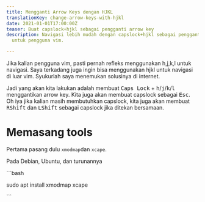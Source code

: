 ```yaml
---
title: Mengganti Arrow Keys dengan HJKL
translationKey: change-arrow-keys-with-hjkl
date: 2021-01-01T17:00:00Z
teaser: Buat capslock+hjkl sebagai pengganti arrow key
description: Navigasi lebih mudah dengan capslock+hjkl sebagai pengganti arrow key
  untuk pengguna vim.

---
```

Jika kalian pengguna vim, pasti pernah refleks menggunakan h,j,k,l untuk navigasi. Saya terkadang juga ingin bisa menggunakan hjkl untuk navigasi di luar vim. Syukurlah saya menemukan solusinya di internet.

Jadi yang akan kita lakukan adalah membuat <kbd>Caps Lock</kbd> + <kbd>h</kbd>/<kbd>j</kbd>/<kbd>k</kbd>/<kbd>l</kbd> menggantikan arrow key. Kita juga akan membuat capslock sebagai <kbd>Esc</kbd>. Oh iya jika kalian masih membutuhkan capslock, kita juga akan membuat <kbd>RShift</kbd> dan <kbd>LShift</kbd>  sebagai capslock jika ditekan bersamaan.

# Memasang tools

Pertama pasang dulu `xmodmap`dan `xcape`.

Pada Debian, Ubuntu, dan turunannya

\`\`\`bash

sudo apt install xmodmap xcape

\`\`\`